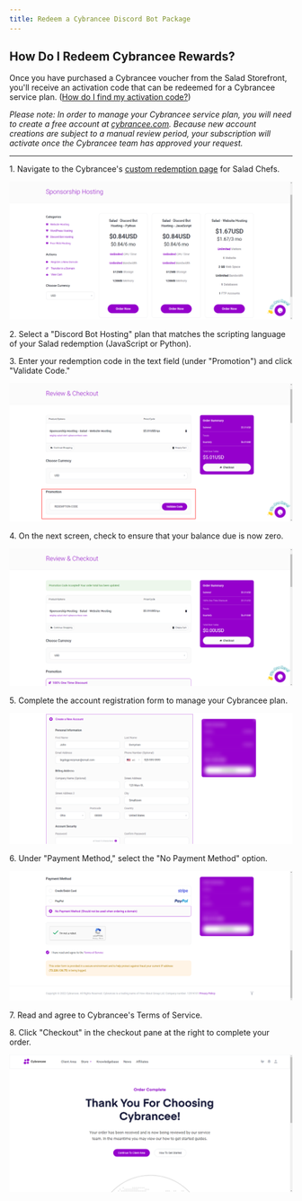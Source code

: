 ```yaml
---
title: Redeem a Cybrancee Discord Bot Package
---
```


## **How Do I Redeem Cybrancee Rewards?**

Once you have purchased a Cybrancee voucher from the Salad Storefront, you'll receive an activation code that can be
redeemed for a Cybrancee service plan.
([How do I find my activation code?](/docs/Guides/Using-the-Salad-App/125-where-to-find-your-reward-redemption-code))

_Please note: In order to manage your Cybrancee service plan, you will need to create a free account at_
[_cybrancee.com_](https://cybrancee.com/)_. Because new account creations are subject to a manual review period, your
subscription will activate once the Cybrancee team has approved your request._

---

1. Navigate to the Cybrancee's
[custom redemption page](https://cybrancee.com/client/index.php?rp=%2Fstore%2Fsponsorship-hosting) for Salad Chefs.

![](./content/images/Rewards/Redeeming-your-Rewards/Cybrancee-Discord-bot-1.png)

2. Select a "Discord Bot Hosting" plan that matches the scripting language of your Salad redemption (JavaScript or
Python).

3. Enter your redemption code in the text field (under "Promotion") and click "Validate Code."

![](./content/images/Rewards/Redeeming-your-Rewards/Cybrancee-Discord-bot-2.png)

4. On the next screen, check to ensure that your balance due is now zero.

![](./content/images/Rewards/Redeeming-your-Rewards/Cybrancee-Discord-bot-3.png)

5. Complete the account registration form to manage your Cybrancee plan.

![](./content/images/Rewards/Redeeming-your-Rewards/Cybrancee-Discord-bot-4.png)

6. Under "Payment Method," select the "No Payment Method" option.

![](./content/images/Rewards/Redeeming-your-Rewards/Cybrancee-Discord-bot-5.png)

7. Read and agree to Cybrancee's Terms of Service.

8. Click "Checkout" in the checkout pane at the right to complete your order.

![](./content/images/Rewards/Redeeming-your-Rewards/Cybrancee-Discord-bot-6.png)
